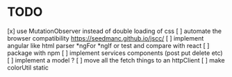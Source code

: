 # TODO

[x] use MutationObserver instead of double loading of css
[ ] automate the browser compatibility https://seedmanc.github.io/jscc/
[ ] implement angular like html parser *ngFor *ngIf or test and compare with react
[ ] package with npm
[ ] implement services components (post put delete etc)
[ ] implement a model ?
[ ] move all the fetch things to an httpClient
[ ] make colorUtil static 